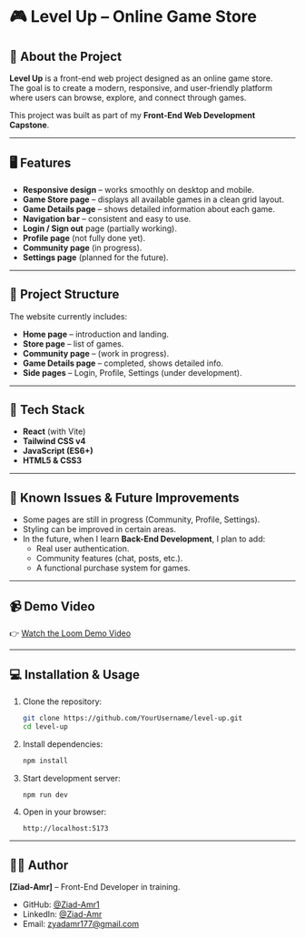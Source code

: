 # 🎮 Level Up – Online Game Store  

## 📌 About the Project  
**Level Up** is a front-end web project designed as an online game store.  
The goal is to create a modern, responsive, and user-friendly platform where users can browse, explore, and connect through games.  

This project was built as part of my **Front-End Web Development Capstone**.  

---

## 🖥️ Features  
- **Responsive design** – works smoothly on desktop and mobile.  
- **Game Store page** – displays all available games in a clean grid layout.  
- **Game Details page** – shows detailed information about each game.  
- **Navigation bar** – consistent and easy to use.  
- **Login / Sign out** page (partially working).  
- **Profile page** (not fully done yet).  
- **Community page** (in progress).  
- **Settings page** (planned for the future).  

---

## 📂 Project Structure  
The website currently includes:  
- **Home page** – introduction and landing.  
- **Store page** – list of games.  
- **Community page** – (work in progress).  
- **Game Details page** – completed, shows detailed info.  
- **Side pages** – Login, Profile, Settings (under development).  

---

## 🚀 Tech Stack  
- **React** (with Vite)  
- **Tailwind CSS v4**  
- **JavaScript (ES6+)**  
- **HTML5 & CSS3**  

---

## 🐞 Known Issues & Future Improvements  
- Some pages are still in progress (Community, Profile, Settings).  
- Styling can be improved in certain areas.  
- In the future, when I learn **Back-End Development**, I plan to add:  
  - Real user authentication.  
  - Community features (chat, posts, etc.).  
  - A functional purchase system for games.  

---

## 📹 Demo Video  
👉 [Watch the Loom Demo Video](https://www.loom.com/share/b1a1f1b7f3b84d4d8a5f6a2f4b9b4c6d)  

---

## 💻 Installation & Usage  
1. Clone the repository:  
   ```bash
   git clone https://github.com/YourUsername/level-up.git
   cd level-up
   ```
2. Install dependencies:  
   ```bash
   npm install
   ```
3. Start development server:  
   ```bash
   npm run dev
   ```
4. Open in your browser:  
   ```
   http://localhost:5173
   ```

---

## 👨‍💻 Author  
**[Ziad-Amr]** – Front-End Developer in training.  
- GitHub: [@Ziad-Amr1](https://github.com/Ziad-Amr1)  
- LinkedIn: [@Ziad-Amr](https://www.linkedin.com/in/ziadamrsaid)  
- Email: [zyadamr177@gmail.com](mailto:zyadamr177@gmail.com)
